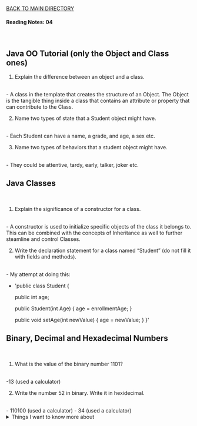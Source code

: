 [BACK TO MAIN DIRECTORY](../README.md)

#### Reading Notes: 04
<br>

## Java OO Tutorial (only the Object and Class ones)

1. Explain the difference between an object and a class.
<br>
- A class in the template that creates the structure of an Object. The Object is the tangible thing inside a class that contains an attribute or property that can contribute to the Class.

2. Name two types of state that a Student object might have.
<br>
- Each Student can have a name, a grade, and age, a sex etc.

3. Name two types of behaviors that a student object might have.
<br>
 - They could be attentive, tardy, early, talker, joker etc.

## Java Classes
<br>

1. Explain the significance of a constructor for a class.
<br>
- A constructor is used to initialize specific objects of the class it belongs to. This can be combined with the concepts of Inheritance as well to further steamline and control Classes.

2. Write the declaration statement for a class named “Student” (do not fill it with fields and methods).
<br>
- My attempt at doing this:
<br>

- 'public class Student {

    public int age;
    
    public Student(int Age) {
        age = enrollmentAge;
    }

    public void setAge(int newValue) {
        age = newValue;
    }
}'

## Binary, Decimal and Hexadecimal Numbers
<br>

1. What is the value of the binary number 1101?
<br>
-13 (used a calculator)


2. Write the number 52 in binary. Write it in hexidecimal.
<br>
- 110100 (used a calculator)
- 34 (used a calculator)



<details>
<summary>Things I want to know more about</summary>

Begin writing here...
  
</details>